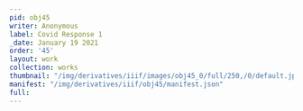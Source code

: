 ```yaml
---
pid: obj45
writer: Anonymous
label: Covid Response 1
_date: January 19 2021
order: '45'
layout: work
collection: works
thumbnail: "/img/derivatives/iiif/images/obj45_0/full/250,/0/default.jpg"
manifest: "/img/derivatives/iiif/obj45/manifest.json"
full:
---
```

